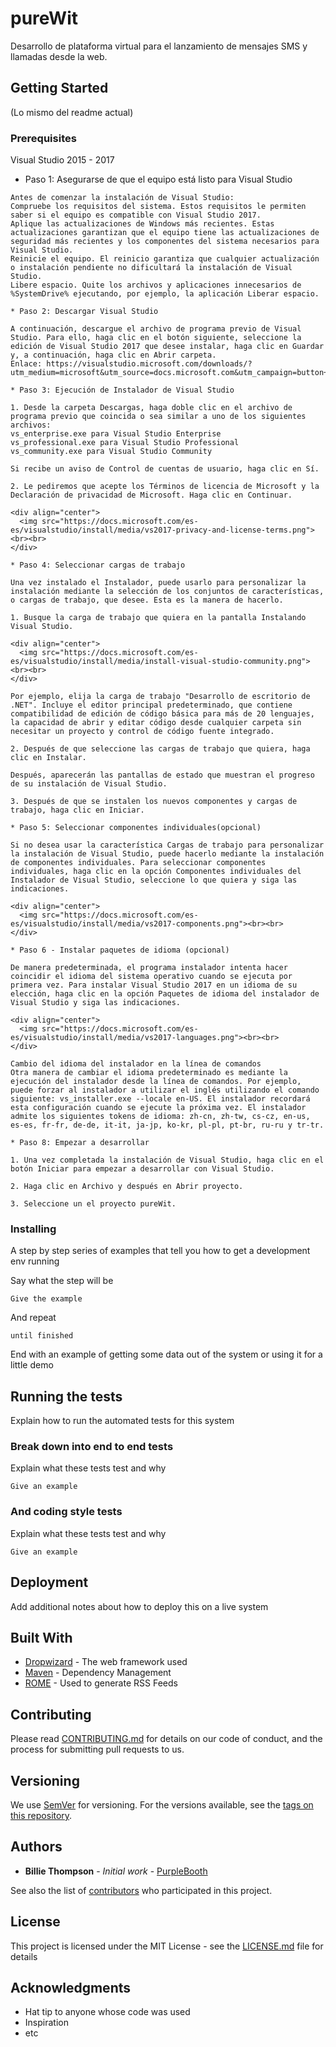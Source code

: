 # pureWit

Desarrollo de plataforma virtual para el lanzamiento de mensajes SMS y llamadas desde la web.

## Getting Started

(Lo mismo del readme actual)

### Prerequisites

Visual Studio 2015 - 2017

* Paso 1: Asegurarse de que el equipo está listo para Visual Studio

```
Antes de comenzar la instalación de Visual Studio:
Compruebe los requisitos del sistema. Estos requisitos le permiten saber si el equipo es compatible con Visual Studio 2017.
Aplique las actualizaciones de Windows más recientes. Estas actualizaciones garantizan que el equipo tiene las actualizaciones de seguridad más recientes y los componentes del sistema necesarios para Visual Studio.
Reinicie el equipo. El reinicio garantiza que cualquier actualización o instalación pendiente no dificultará la instalación de Visual Studio.
Libere espacio. Quite los archivos y aplicaciones innecesarios de %SystemDrive% ejecutando, por ejemplo, la aplicación Liberar espacio.

* Paso 2: Descargar Visual Studio

A continuación, descargue el archivo de programa previo de Visual Studio. Para ello, haga clic en el botón siguiente, seleccione la edición de Visual Studio 2017 que desee instalar, haga clic en Guardar y, a continuación, haga clic en Abrir carpeta.
Enlace: https://visualstudio.microsoft.com/downloads/?utm_medium=microsoft&utm_source=docs.microsoft.com&utm_campaign=button+cta&utm_content=download+vs2017

* Paso 3: Ejecución de Instalador de Visual Studio

1. Desde la carpeta Descargas, haga doble clic en el archivo de programa previo que coincida o sea similar a uno de los siguientes archivos:
vs_enterprise.exe para Visual Studio Enterprise
vs_professional.exe para Visual Studio Professional
vs_community.exe para Visual Studio Community 

Si recibe un aviso de Control de cuentas de usuario, haga clic en Sí.

2. Le pediremos que acepte los Términos de licencia de Microsoft y la Declaración de privacidad de Microsoft. Haga clic en Continuar.

<div align="center">
  <img src="https://docs.microsoft.com/es-es/visualstudio/install/media/vs2017-privacy-and-license-terms.png"><br><br>
</div>

* Paso 4: Seleccionar cargas de trabajo

Una vez instalado el Instalador, puede usarlo para personalizar la instalación mediante la selección de los conjuntos de características, o cargas de trabajo, que desee. Esta es la manera de hacerlo.

1. Busque la carga de trabajo que quiera en la pantalla Instalando Visual Studio.

<div align="center">
  <img src="https://docs.microsoft.com/es-es/visualstudio/install/media/install-visual-studio-community.png"><br><br>
</div>

Por ejemplo, elija la carga de trabajo "Desarrollo de escritorio de .NET". Incluye el editor principal predeterminado, que contiene compatibilidad de edición de código básica para más de 20 lenguajes, la capacidad de abrir y editar código desde cualquier carpeta sin necesitar un proyecto y control de código fuente integrado.

2. Después de que seleccione las cargas de trabajo que quiera, haga clic en Instalar.

Después, aparecerán las pantallas de estado que muestran el progreso de su instalación de Visual Studio.

3. Después de que se instalen los nuevos componentes y cargas de trabajo, haga clic en Iniciar.

* Paso 5: Seleccionar componentes individuales(opcional)

Si no desea usar la característica Cargas de trabajo para personalizar la instalación de Visual Studio, puede hacerlo mediante la instalación de componentes individuales. Para seleccionar componentes individuales, haga clic en la opción Componentes individuales del Instalador de Visual Studio, seleccione lo que quiera y siga las indicaciones.

<div align="center">
  <img src="https://docs.microsoft.com/es-es/visualstudio/install/media/vs2017-components.png"><br><br>
</div>

* Paso 6 - Instalar paquetes de idioma (opcional)

De manera predeterminada, el programa instalador intenta hacer coincidir el idioma del sistema operativo cuando se ejecuta por primera vez. Para instalar Visual Studio 2017 en un idioma de su elección, haga clic en la opción Paquetes de idioma del instalador de Visual Studio y siga las indicaciones.

<div align="center">
  <img src="https://docs.microsoft.com/es-es/visualstudio/install/media/vs2017-languages.png"><br><br>
</div>

Cambio del idioma del instalador en la línea de comandos
Otra manera de cambiar el idioma predeterminado es mediante la ejecución del instalador desde la línea de comandos. Por ejemplo, puede forzar al instalador a utilizar el inglés utilizando el comando siguiente: vs_installer.exe --locale en-US. El instalador recordará esta configuración cuando se ejecute la próxima vez. El instalador admite los siguientes tokens de idioma: zh-cn, zh-tw, cs-cz, en-us, es-es, fr-fr, de-de, it-it, ja-jp, ko-kr, pl-pl, pt-br, ru-ru y tr-tr.

* Paso 8: Empezar a desarrollar

1. Una vez completada la instalación de Visual Studio, haga clic en el botón Iniciar para empezar a desarrollar con Visual Studio.

2. Haga clic en Archivo y después en Abrir proyecto.

3. Seleccione un el proyecto pureWit. 

```

### Installing

A step by step series of examples that tell you how to get a development env running

Say what the step will be

```
Give the example
```

And repeat

```
until finished
```

End with an example of getting some data out of the system or using it for a little demo

## Running the tests

Explain how to run the automated tests for this system

### Break down into end to end tests

Explain what these tests test and why

```
Give an example
```

### And coding style tests

Explain what these tests test and why

```
Give an example
```

## Deployment

Add additional notes about how to deploy this on a live system

## Built With

* [Dropwizard](http://www.dropwizard.io/1.0.2/docs/) - The web framework used
* [Maven](https://maven.apache.org/) - Dependency Management
* [ROME](https://rometools.github.io/rome/) - Used to generate RSS Feeds

## Contributing

Please read [CONTRIBUTING.md](https://gist.github.com/PurpleBooth/b24679402957c63ec426) for details on our code of conduct, and the process for submitting pull requests to us.

## Versioning

We use [SemVer](http://semver.org/) for versioning. For the versions available, see the [tags on this repository](https://github.com/your/project/tags). 

## Authors

* **Billie Thompson** - *Initial work* - [PurpleBooth](https://github.com/PurpleBooth)

See also the list of [contributors](https://github.com/your/project/contributors) who participated in this project.

## License

This project is licensed under the MIT License - see the [LICENSE.md](LICENSE.md) file for details

## Acknowledgments

* Hat tip to anyone whose code was used
* Inspiration
* etc
